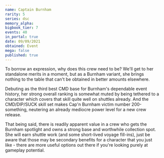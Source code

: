 ```yaml
---
name: Captain Burnham
rarity: 5
series: dsc
memory_alpha:
bigbook_tier: 7
events: 40
in_portal: true
date: 09/09/2021
obtained: Event
mega: false
published: true
---
```


To borrow an expression, why does this crew need to be? We'll get to her standalone merits in a moment, but as a Burnham variant, she brings nothing to the table that can't be obtained in better amounts elsewhere.

Debuting as the third best CMD base for Burnham's dependable event history, her strong overall ranking is somewhat muted by being tethered to a character which covers that skill quite well on shuttles already. And the CMD/DIP/SUCK skill set makes Cap'n Burnham victim number 200-something, neutering an already mediocre power level for a new crew release.

That being said, there is readily apparent value in a crew who gets the Burnham spotlight and owns a strong base and worthwhile collection spot. She will earn shuttle work (and some short-lived voyage fill-ins), just be aware that those may be secondary benefits for a character that you just like - there are more useful options out there if you're looking purely at gameplay potential.
